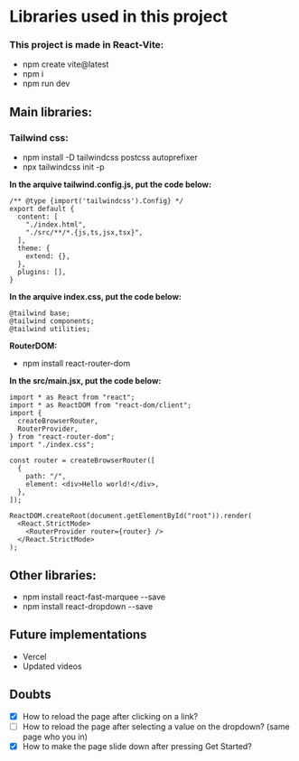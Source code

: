 # Libraries used in this project

### This project is made in React-Vite:
- npm create vite@latest
- npm i
- npm run dev

## Main libraries:

### Tailwind css:
- npm install -D tailwindcss postcss autoprefixer
- npx tailwindcss init -p

**In the arquive tailwind.config.js, put the code below:**

```
/** @type {import('tailwindcss').Config} */
export default {
  content: [
    "./index.html",
    "./src/**/*.{js,ts,jsx,tsx}",
  ],
  theme: {
    extend: {},
  },
  plugins: [],
}
```

**In the arquive index.css, put the code below:**

```
@tailwind base;
@tailwind components;
@tailwind utilities;
```

**RouterDOM:**
- npm install react-router-dom

**In the src/main.jsx, put the code below:**

```
import * as React from "react";
import * as ReactDOM from "react-dom/client";
import {
  createBrowserRouter,
  RouterProvider,
} from "react-router-dom";
import "./index.css";

const router = createBrowserRouter([
  {
    path: "/",
    element: <div>Hello world!</div>,
  },
]);

ReactDOM.createRoot(document.getElementById("root")).render(
  <React.StrictMode>
    <RouterProvider router={router} />
  </React.StrictMode>
);
```

## Other libraries:
- npm install react-fast-marquee --save
- npm install react-dropdown  --save

## Future implementations
- Vercel
- Updated videos

## Doubts
- [x] How to reload the page after clicking on a link?
- [ ] How to reload the page after selecting a value on the dropdown? (same page who you in)
- [x] How to make the page slide down after pressing Get Started?
